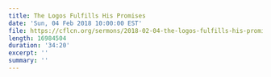 ```yaml
---
title: The Logos Fulfills His Promises
date: 'Sun, 04 Feb 2018 10:00:00 EST'
file: https://cflcn.org/sermons/2018-02-04-the-logos-fulfills-his-promises.m4a
length: 16984504
duration: '34:20'
excerpt: ''
summary: ''
---
```

